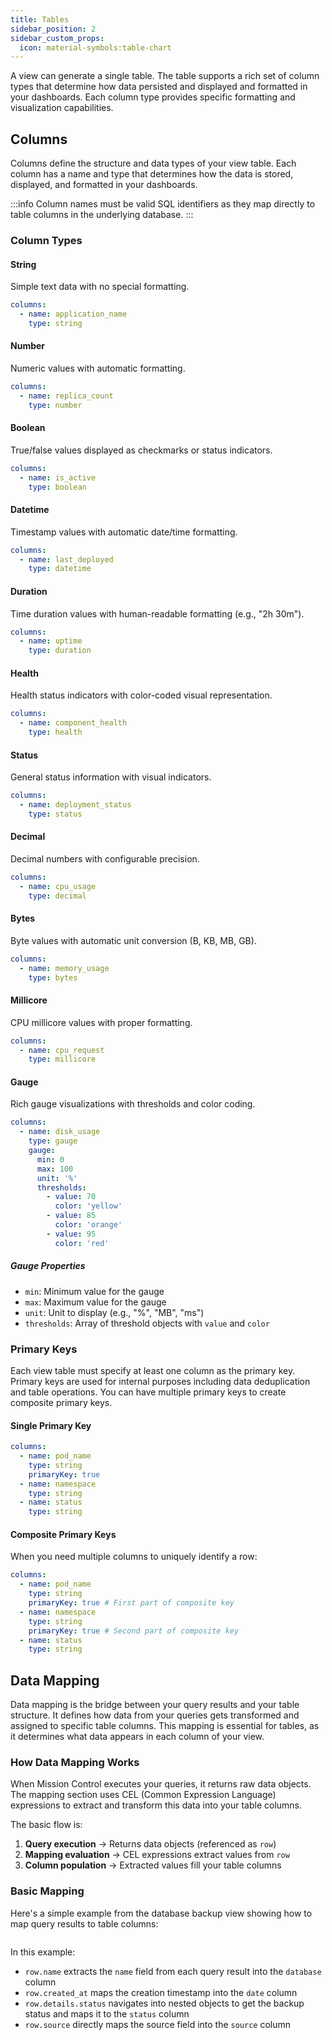 ```yaml
---
title: Tables
sidebar_position: 2
sidebar_custom_props:
  icon: material-symbols:table-chart
---
```


A view can generate a single table. The table supports a rich set of column types that determine how data persisted and displayed and formatted in your dashboards.
Each column type provides specific formatting and visualization capabilities.

## Columns

Columns define the structure and data types of your view table. Each column has a name and type that determines how the data is stored, displayed, and formatted in your dashboards.

:::info
Column names must be valid SQL identifiers as they map directly to table columns in the underlying database.
:::

### Column Types

#### String

Simple text data with no special formatting.

```yaml
columns:
  - name: application_name
    type: string
```

#### Number

Numeric values with automatic formatting.

```yaml
columns:
  - name: replica_count
    type: number
```

#### Boolean

True/false values displayed as checkmarks or status indicators.

```yaml
columns:
  - name: is_active
    type: boolean
```

#### Datetime

Timestamp values with automatic date/time formatting.

```yaml
columns:
  - name: last_deployed
    type: datetime
```

#### Duration

Time duration values with human-readable formatting (e.g., "2h 30m").

```yaml
columns:
  - name: uptime
    type: duration
```

#### Health

Health status indicators with color-coded visual representation.

```yaml
columns:
  - name: component_health
    type: health
```

#### Status

General status information with visual indicators.

```yaml
columns:
  - name: deployment_status
    type: status
```

#### Decimal

Decimal numbers with configurable precision.

```yaml
columns:
  - name: cpu_usage
    type: decimal
```

#### Bytes

Byte values with automatic unit conversion (B, KB, MB, GB).

```yaml
columns:
  - name: memory_usage
    type: bytes
```

#### Millicore

CPU millicore values with proper formatting.

```yaml
columns:
  - name: cpu_request
    type: millicore
```

#### Gauge

Rich gauge visualizations with thresholds and color coding.

```yaml
columns:
  - name: disk_usage
    type: gauge
    gauge:
      min: 0
      max: 100
      unit: '%'
      thresholds:
        - value: 70
          color: 'yellow'
        - value: 85
          color: 'orange'
        - value: 95
          color: 'red'
```

##### Gauge Properties

- `min`: Minimum value for the gauge
- `max`: Maximum value for the gauge
- `unit`: Unit to display (e.g., "%", "MB", "ms")
- `thresholds`: Array of threshold objects with `value` and `color`

### Primary Keys

Each view table must specify at least one column as the primary key. Primary keys are used for internal purposes including data deduplication and table operations. You can have multiple primary keys to create composite primary keys.

#### Single Primary Key

```yaml
columns:
  - name: pod_name
    type: string
    primaryKey: true
  - name: namespace
    type: string
  - name: status
    type: string
```

#### Composite Primary Keys

When you need multiple columns to uniquely identify a row:

```yaml
columns:
  - name: pod_name
    type: string
    primaryKey: true # First part of composite key
  - name: namespace
    type: string
    primaryKey: true # Second part of composite key
  - name: status
    type: string
```

## Data Mapping

Data mapping is the bridge between your query results and your table structure. It defines how data from your queries gets transformed and assigned to specific table columns. This mapping is essential for tables, as it determines what data appears in each column of your view.

### How Data Mapping Works

When Mission Control executes your queries, it returns raw data objects. The mapping section uses CEL (Common Expression Language) expressions to extract and transform this data into your table columns.

The basic flow is:

1. **Query execution** → Returns data objects (referenced as `row`)
2. **Mapping evaluation** → CEL expressions extract values from `row`
3. **Column population** → Extracted values fill your table columns

### Basic Mapping

Here's a simple example from the database backup view showing how to map query results to table columns:

```yaml title="database.yaml" file=<rootDir>/modules/mission-control/fixtures/views/database.yaml {25-29}

```

In this example:

- `row.name` extracts the `name` field from each query result into the `database` column
- `row.created_at` maps the creation timestamp into the `date` column
- `row.details.status` navigates into nested objects to get the backup status and maps it to the `status` column
- `row.source` directly maps the source field into the `source` column
